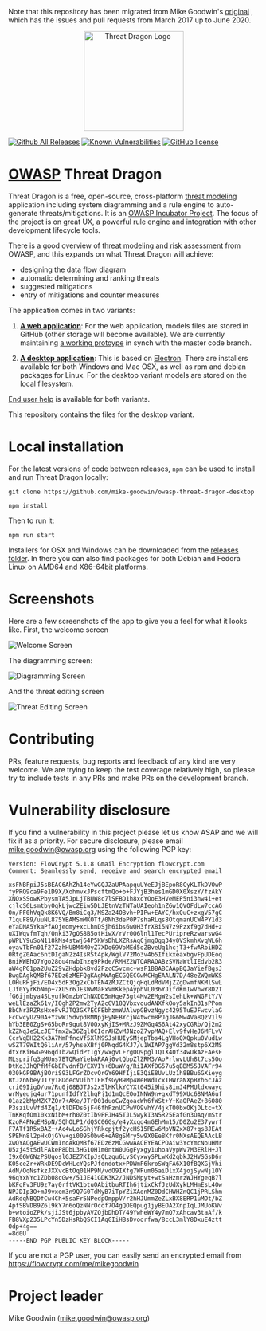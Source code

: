 Note that this repository has been migrated from Mike Goodwin's [original](https://github.com/mike-goodwin/owasp-threat-dragon-desktop) , which has the issues and pull requests from March 2017 up to June 2020.

<p align="center">
  <img src="https://mike-goodwin.github.io/owasp-threat-dragon/content/images/threatdragon_logo_image.svg" width="200" alt="Threat Dragon Logo"/>
</p>

[![Github All Releases](https://img.shields.io/github/downloads/mike-goodwin/owasp-threat-dragon-desktop/total.svg)]()
[![Known Vulnerabilities](https://snyk.io/test/github/mike-goodwin/owasp-threat-dragon-desktop/badge.svg)](https://snyk.io/test/github/mike-goodwin/owasp-threat-dragon-desktop)
[![GitHub license](https://img.shields.io/github/license/mike-goodwin/owasp-threat-dragon-core.svg)](LICENSE.txt)

# [OWASP](https://www.owasp.org) Threat Dragon #

Threat Dragon is a free, open-source, cross-platform [threat modeling](https://owasp.org/www-community/Threat_Modeling)
application including system diagramming and a rule engine to auto-generate threats/mitigations. It is an
[OWASP Incubator Project](https://owasp.org/www-project-threat-dragon/). The focus of the project is on great UX,
a powerful rule engine and integration with other development lifecycle tools.

There is a good overview of [threat modeling and risk assessment](https://owasp.org/www-community/Application_Threat_Modeling)
from OWASP, and this expands on what Threat Dragon will achieve: 
* designing the data flow diagram
* automatic determining and ranking threats
* suggested mitigations
* entry of mitigations and counter measures

The application comes in two variants:

1. [**A web application**](https://github.com/mike-goodwin/owasp-threat-dragon): For the web application, models files
are stored in GitHub (other storage will become available). We are currently maintaining [a working protoype](https://threatdragon.org)
in synch with the master code branch.

2. [**A desktop application**](https://github.com/mike-goodwin/owasp-threat-dragon-desktop): This is based on
[Electron](https://electron.atom.io/). There are installers available for both Windows and Mac OSX, as well as rpm and
debian packages for Linux. For the desktop variant models are stored on the local filesystem.

[End user help](http://docs.threatdragon.org/) is available for both variants.

This repository contains the files for the desktop variant.

# Local installation #

For the latest versions of code between releases, `npm` can be used to install and run Threat Dragon locally:

`git clone https://github.com/mike-goodwin/owasp-threat-dragon-desktop`

`npm install`

Then to run it:

`npm run start`

Installers for OSX and Windows can be downloaded from the
[releases folder](https://github.com/mike-goodwin/owasp-threat-dragon-desktop/releases).
In there you can also find packages for both Debian and Fedora Linux on AMD64 and X86-64bit platforms.

# Screenshots # 

Here are a few screenshots of the app to give you a feel for what it looks like. First, the welcome screen

![Welcome Screen](/screenshots/welcome.PNG)

The diagramming screen:

![Diagramming Screen](/screenshots/diagram.PNG)

And the threat editing screen

![Threat Editing Screen](/screenshots/threat.PNG)

# Contributing #

PRs, feature requests, bug reports and feedback of any kind are very welcome. We are trying to keep the test coverage
relatively high, so please try to include tests in any PRs and make PRs on the development branch.


# Vulnerability disclosure #

If you find a vulnerability in this project please let us know ASAP and we will fix it as a priority.
For secure disclosure, please email mike.goodwin@owasp.org using the following PGP key:

```-----BEGIN PGP PUBLIC KEY BLOCK-----
Version: FlowCrypt 5.1.8 Gmail Encryption flowcrypt.com
Comment: Seamlessly send, receive and search encrypted email

xsFNBFpiJ5sBEAC6AhZh14eYwGQJZaUPAapquUYeEJjBEpoR8CyKLTkDVOwP
fyPRQ9ca9Fe1D9X/XohmvxJPscftmQo+b+FJYjB3hes1mGD0X0XszY/fzAkY
XNOxSSowKPbysmTA5JpLjTBUW8c7lSFBD1h8xcYOoE3HVeMEP5ni3hw4i+et
cjlcS6LsmtbyOgkLjwcZEiw5DLJEtnVzTNTaUAIeoh1nZ6w1QVOFdLw7ccAG
On/PF0hVqQk8K6VQ/Bm8iCq3/MSZa24OBvh+PIPw+EAYC/hxQuC+zxgV57gC
71quF89/uuNL875YBAMSmMKOTf/0Nh3deP0P7shaRLqs8OtqmanUCW4PY1d3
eYaDNA5YkaPfAOjeomy+xcLhnDSjh6ibs6wQH3frX8i5N7z9Pzxf9g7dHd+z
uXIWqvfmTqh/Qnki37gQS8B5otHiwX/rVr0O6lnl1TecPUripreRzwarswG4
pWPLY9uSoN118kMs4stwj64P5KWsDhLXZRsAqCjmgOgq34y0VSkmhXvqWL6h
oyavTbFn01f27ZzhHUBM4M0yZ7XDq69VoMEd5oZBveUq1hcjT3+fwARbiHDZ
0RtgZ0Aac6ntDIgaN2z4IsRSt4pk/WglV72Mo3v4b5IfikxeaxbgvFpUDEoq
BniKWEhQ7Ygo28ou4nwbIhzq9Pkde/RMHZ2WTQARAQABzSVNaWtlIEdvb2R3
aW4gPG1pa2UuZ29vZHdpbkBvd2FzcC5vcmc+wsF1BBABCAApBQJaYiefBgsJ
BwgDAgkQMBf67EDz6zMEFQgKAgMWAgECGQECGwMCHgEAALN7D/48eZWQmWKS
LOHuRHjFi/ED4x5dF3Og2xCbTEN4ZMJZCtQjqHqLdMdVMjZZgDwmfNKMlSwL
LJf0YyrKbNmp+7XUSr6JEsWwMaFxVmKkepAyphVL036YJifdKmIwVhwY8D2T
fG6ijmbya4SLyufkGmzbYChNXDD5mHqe73gt4Mv2EMgW2sIehLk+WNGFtY/V
weLlEzaZk61v/IOgh2P2mw2TyA2cGV18QVbxvoudANXfkOoy5akIn31sPPom
BbCNr3RZRsHxeFvRJTQ3GX7ECFEbhzmWUAlwpGBvzNgyc4295TuEJFwcvlaG
FcCwcyUZ90A+YzwWJ5dvpdRMNpjEyNEBYcjW4twcm8PJgJG6Mw4Va8QzV1l9
hYb3EB0ZgS+G5boRr9qut8V0QxyKjIS+MRzJ9ZMGq4S6At42xyCGRb/Qj2m2
kZZNqJeSLcJETfmxZw36Zql0CIdrAHZvMJNzoZ7vpMAQ+Elv9fvHeJ6MFLvV
CcrVqBH22Kk3A7MmPfncVf5XlM9SJsHUIySMjepTbs4LgVHoQXQpku0VudLw
wSZT79WItQ6liAr/57yhseXBfj0PNqdG4KJ7/u1WIAP7ggVd32m8stp6X2MS
dtxrKiBwGe96qdTb2wQidPtIgY/wxgvLFrgOQ9pgl1Q1X40f34wUkAzEAesE
MLsprifq3gMUns7BTQRaYiebARAAj0vtQbpZlZRM3/AoPrlwvLUh8t7cs5Oo
DtKoJJhQPfMfGbEPvdnfB/EXVIY+6DuW/q/RiIAXfDG57u5qBBM55JVAFr94
030kGF9BAjBOriS93LFGrZDcvQrGY69HfIjiE3QiE8UvLUz1h8BBu6GXieyg
BtJznNbeyJ17y18DdecVUihYIEBfsGyB9Mp4WeBWdIcxIHWraNXpBYh6cJAz
cri09IigO/uw/Ru0j08BJTJs2x5lHKlkYCYXt045i9his8imJ4PMUldxwayc
wrMyeujq4ur71punfIdfY2lhqPj1d1mQcEOoINNW9n+gxdT99XUc68NMA6uf
O1az2bMpMZK7ZOr7+AKe/JTrD01duoCwZqoacWh6fWSt+Y+KaOPAeZ+86O80
P3sziUvVfd4Zq1/tlDFDs6jF46fhPznUCPwVO9vhY/4jkTO0bxOKjDLtc+tX
TnKKqfOm10kxNibM+rh0Z0tIb9PFJH45TJL5wykI3N5R25EafGn3OAq/mStr
KzoR4PNgEMSpN/5QhOLP1/dQSC06Gs/e4yXxqg4mGEhMm15/D0Zu2E37ywrf
F7ATf1R5xBAZ++Ac4wLoSGhjYRkcpjtf2ycHS15REw6MpVNZxX87+qs8JEAt
SPEMn8l2pHkOjGYv+gi0095Obw6+eA8gSMry5w9X0Ee8Kfr0NXsAEQEAAcLB
XwQYAQgAEwUCWmInoAkQMBf67EDz6zMCGwwAACEYEACPOAiw3YcYmcNouHMr
U5zj45t5dlFAkeP8DbL3HG1QH1m0ntW0UGgFyxgy1uhoaVypWv7M3ERlH+Jl
I9x06W6NzPSUgoslGJEZ7KIpJsQLzgu6LvSCyxwySPLwKd2qbkJ2HVSGsD6r
K05ceZr+WRkDE9DcWHLcYQsPJfdndotx+PDWmF6kroSWqFA6X10fBQXGjVhi
AdN/OqNsfkzJXXvcBtOq01HP9N/vdO9IXfg7WFum05aiDlxX4jojSywNj1OY
96qYxNYc1ZDb08cGw+/51JE41GDK3K2/JNDSMpyt+wtSaHzmrzWJHYgeqB7l
bKFqFv3FU9z7ay0rftVK1btuOAbitbuRTIh6jtixCkfJzUdXykLMHmEsL4Ow
NPJDIp3O+mJ9vxem3n9Q7G0TdMyB7iTpYZiXAqnMZ0DdCHWHZnQC1jPRLShm
AdRdqNBQDfCw4Ch+5saFr5NPedpOmppV/r2hHJUmmZeZLxBX8ERP1uMOt/bZ
4pfSBVDB9Z6l9kY7n6oQzNNrOcof7O4gQOEQpug1jyBEOA2XnpIqLJMUoKWv
b+wtoioZPk/sjiJSt6jpbyAVZOjbDhDT/49YwheWY4y7mQ7xAhcav3taAf/k
FB8VXp235LPcYn5DzHsRbQSCI1AqGIiHBsDvoorfwa/8ccL3mlY8DxuE4ztt
Odp+4g==
=8d0U
-----END PGP PUBLIC KEY BLOCK-----
```

If you are not a PGP user, you can easily send an encrypted email from https://flowcrypt.com/me/mikegoodwin

# Project leader #

Mike Goodwin (mike.goodwin@owasp.org)
